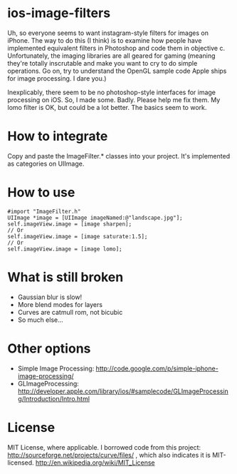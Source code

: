 ios-image-filters
=========

Uh, so everyone seems to want instagram-style filters for images on iPhone. The way to do this (I think) is to examine how people have implemented equivalent filters in Photoshop and code them in objective c. Unfortunately, the imaging libraries are all geared for gaming (meaning they're totally inscrutable and make you want to cry to do simple operations. Go on, try to understand the OpenGL sample code Apple ships for image processing. I dare you.) 

Inexplicably, there seem to be no photoshop-style interfaces for image processing on iOS. So, I made some. Badly. Please help me fix them. My lomo filter is OK, but could be a lot better. The basics seem to work.

How to integrate
======================
Copy and paste the ImageFilter.* classes into your project. It's implemented as categories on UIImage. 

How to use
======================
    #import "ImageFilter.h"
    UIImage *image = [UIImage imageNamed:@"landscape.jpg"];
    self.imageView.image = [image sharpen];
    // Or
    self.imageView.image = [image saturate:1.5];
    // Or
    self.imageView.image = [image lomo];

What is still broken
======================

- Gaussian blur is slow!
- More blend modes for layers
- Curves are catmull rom, not bicubic
- So much else...

Other options
=============
- Simple Image Processing: http://code.google.com/p/simple-iphone-image-processing/
- GLImageProcessing: http://developer.apple.com/library/ios/#samplecode/GLImageProcessing/Introduction/Intro.html

License
=======
MIT License, where applicable. I borrowed code from this project: http://sourceforge.net/projects/curve/files/ , which also indicates it is MIT-licensed. 
http://en.wikipedia.org/wiki/MIT_License